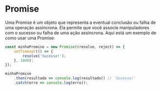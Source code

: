 # Promise

Uma Promise é um objeto que representa a eventual conclusão ou falha de uma operação assíncrona. Ela permite que você associe manipuladores com o sucesso ou falha de uma ação assíncrona. Aqui está um exemplo de como usar uma Promise:

```javascript
const minhaPromise = new Promise((resolve, reject) => {
    setTimeout(() => {
        resolve('Sucesso!');
    }, 1000);
});

minhaPromise
    .then(resultado => console.log(resultado)) // 'Sucesso!'
    .catch(erro => console.log(erro));
